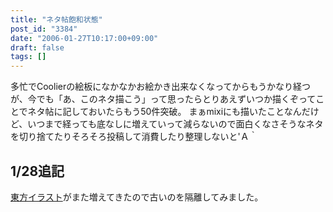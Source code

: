 ```yaml
---
title: "ネタ帖飽和状態"
post_id: "3384"
date: "2006-01-27T10:17:00+09:00"
draft: false
tags: []
---
```



多忙でCoolierの絵板になかなかお絵かき出来なくなってからもうかなり経つが、今でも「あ、このネタ描こう」って思ったらとりあえずいつか描くぞってことでネタ帖に記しておいたらもう50件突破。 まぁmixiにも描いたことなんだけど、いつまで経っても底なしに増えていって減らないので面白くなさそうなネタを切り捨てたりそろそろ投稿して消費したり整理しないと'Ａ｀
## 1/28追記
[東方イラスト](/category/products/illustration?tag=touhou)がまた増えてきたので古いのを隔離してみました。
